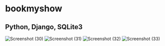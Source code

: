 # bookmyshow

## Python, Django, SQLite3
![Screenshot (30)](https://user-images.githubusercontent.com/113277524/200479219-98339120-62a3-4cfe-bd35-30ec08546500.png)
![Screenshot (31)](https://user-images.githubusercontent.com/113277524/200479248-1625240a-cd3a-407b-8e02-8033051a4802.png)
![Screenshot (32)](https://user-images.githubusercontent.com/113277524/200479266-8eae98c9-cd4f-48ab-9fa9-26737f8e3eba.png)
![Screenshot (33)](https://user-images.githubusercontent.com/113277524/200479278-d62a4ea4-4b3c-48cc-acb0-dff1710915fc.png)

